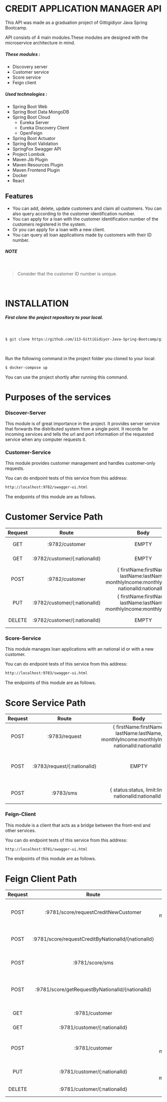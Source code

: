 # CREDIT APPLICATION MANAGER API

This API was made as a graduation project of Gittigidiyor Java Spring Bootcamp.

API consists of 4 main modules.These modules are designed with the microservice architecture in mind.
##### These modules :
- Discovery server
- Customer service
- Score service
- Feign client

##### Used technologies :
- Spring Boot Web
- Spring Boot Data MongoDB
- Spring Boot Cloud
    - Eureka Server
    - Eureka Discovery Client
    - OpenFeign
- Spring Boot Actuator
- Spring Boot Validation
- SpringFox Swagger API
- Project Lombok
- Maven Jib Plugin
- Maven Resources Plugin
- Maven Frontend Plugin
- Docker
- React

## Features

- You can add, delete, update customers and claim all customers. You can also query according to the customer identification number.
- You can apply for a loan with the customer identification number of the customers registered in the system.
- Or you can apply for a loan with a new client.
- You can query all loan applications made by customers with their ID number.

##### NOTE
&nbsp;
> Consider that the customer ID number is unique.

&nbsp;

# INSTALLATION
##### First clone the project repository to your local.
&nbsp;
```sh
$ git clone https://github.com/113-GittiGidiyor-Java-Spring-Bootcamp/gittigidiyor-graduation-project-remziusta.git
```
&nbsp;

Run the following command in the project folder you cloned to your local:
```sh
$ docker-compose up
```

You can use the project shortly after running this command.


# Purposes of the services

### Discover-Server
This module is of great importance in the project. It provides server service that forwards the distributed system from a single point. It records for incoming services and tells the url and port information of the requested service when any computer requests it.

### Customer-Service
This module provides customer management and handles customer-only requests.

You can do endpoint tests of this service from this address:

```sh
http://localhost:9782/swagger-ui.html
```

The endpoints of this module are as follows.

# Customer Service Path
| Request 	|     Route     	            |                                 Body                                 	                            |   Description   	|
|:-------:	|:-----------------------------:|:-------------------------------------------------------------------------------------------------:|:---------------:	|
|   GET   	|:9782/customer    	            |                                 EMPTY                                	                            | List all customer |
|   GET   	|:9782/customer/{:nationalId} 	|                                 EMPTY                                	                            |   Get a customer  |
|   POST  	|:9782/customer            	    | { firstName:firstName, lastName:lastName, monthlyIncome:monthlyIncome, nationalId:nationalId }    |   Add a customer  |
|   PUT   	|:9782/customer/{:nationalId}   | { firstName:firstName, lastName:lastName, monthlyIncome:monthlyIncome} 	                        | Update a customer |
|  DELETE 	|:9782/customer/{:nationalId} 	|                                 EMPTY                                	                            | Delete a customer |

### Score-Service
This module manages loan applications with an national id or with a new customer.

You can do endpoint tests of this service from this address:

```sh
http://localhost:9783/swagger-ui.html
```

The endpoints of this module are as follows.

# Score Service Path
| Request 	|     Route     	    |                                 Body                                 	                            |   Description   	                         |
|:-------:	|:---------------------:|:-------------------------------------------------------------------------------------------------:|:------------------------------------------:|
|   POST  	|:9783/request            	| { firstName:firstName, lastName:lastName, monthlyIncome:monthlyIncome, nationalId:nationalId }|Add a new request with new customer         |
|   POST   	|:9783/request/{:nationalId} |  	                              EMPTY                                                     |Lists the applications made by the customer |
|   POST  	|:9783/sms            	    | { status:status, limit:limit, nationalId:nationalId }                                         |Credit request send sms                     |

### Feign-Client
This module is a client that acts as a bridge between the front-end and other services.

You can do endpoint tests of this service from this address:

```sh
http://localhost:9781/swagger-ui.html
```

The endpoints of this module are as follows.

# Feign Client Path
| Request 	|     Route     	                                 |                                 Body                                 	                             |   Description   	                         |
|:-------:	|:--------------------------------------------------:|:-----------------------------------------------------------------------------------------------------:|:-----------------------------------------:|
|   POST  	|:9781/score/requestCreditNewCustomer            	 | { firstName:firstName, lastName:lastName, monthlyIncome:monthlyIncome, nationalId:nationalId }        |Add a new request with new customer        |
|   POST   	|:9781/score/requestCreditByNationalId/{nationalId}  |  	                          EMPTY                                                                  |Add a new request with nationalId          |
|   POST  	|:9781/score/sms            	                     | { status:status, limit:limit, nationalId:nationalId }                                                 |Credit request send sms                    |
|   POST  	|:9781/score/getRequestByNationalId/{nationalId}     | 	                              EMPTY                                                                  |Lists the applications made by the customer|
|   GET   	|:9781/customer    	                                 |                                 EMPTY                                	                             |List all customer                          |
|   GET   	|:9781/customer/{:nationalId} 	                     |                                 EMPTY                                	                             |Get a customer                             |
|   POST  	|:9781/customer            	                         | { firstName:firstName, lastName:lastName, monthlyIncome:monthlyIncome, nationalId:nationalId }        |Add a customer                             |
|   PUT   	|:9781/customer/{:nationalId}                        | { firstName:firstName, lastName:lastName, monthlyIncome:monthlyIncome} 	                             |Update a customer                          |
|  DELETE 	|:9781/customer/{:nationalId} 	                     |                                 EMPTY                                	                             |Delete a customer                          |
